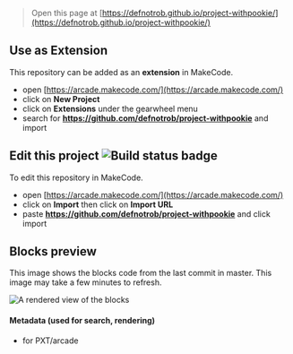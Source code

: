  


> Open this page at [https://defnotrob.github.io/project-withpookie/](https://defnotrob.github.io/project-withpookie/)

## Use as Extension

This repository can be added as an **extension** in MakeCode.

* open [https://arcade.makecode.com/](https://arcade.makecode.com/)
* click on **New Project**
* click on **Extensions** under the gearwheel menu
* search for **https://github.com/defnotrob/project-withpookie** and import

## Edit this project ![Build status badge](https://github.com/defnotrob/project-withpookie/workflows/MakeCode/badge.svg)

To edit this repository in MakeCode.

* open [https://arcade.makecode.com/](https://arcade.makecode.com/)
* click on **Import** then click on **Import URL**
* paste **https://github.com/defnotrob/project-withpookie** and click import

## Blocks preview

This image shows the blocks code from the last commit in master.
This image may take a few minutes to refresh.

![A rendered view of the blocks](https://github.com/defnotrob/project-withpookie/raw/master/.github/makecode/blocks.png)

#### Metadata (used for search, rendering)

* for PXT/arcade
<script src="https://makecode.com/gh-pages-embed.js"></script><script>makeCodeRender("{{ site.makecode.home_url }}", "{{ site.github.owner_name }}/{{ site.github.repository_name }}");</script>
